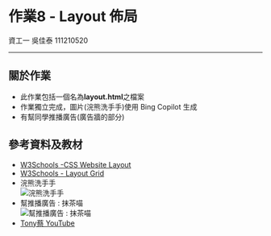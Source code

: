 # 作業8 - Layout 佈局
資工一 吳佳泰 111210520

---
## 關於作業

* 此作業包括一個名為**layout.html**之檔案
* 作業獨立完成，圖片(浣熊洗手手)使用 Bing Copilot 生成
* 有幫同學推播廣告(廣告牆的部分)

## 參考資料及教材

* [W3Schools -CSS Website Layout](https://www.w3schools.com/css/css_website_layout.asp)
* [W3Schools - Layout Grid](https://www.w3schools.com/css/tryit.asp?filename=trycss_website_layout_grid2)
* 浣熊洗手手  
![](https://th.bing.com/th/id/OIG4.wD7lzB1EfVJaUc7nMET8?pid=ImgGn "浣熊洗手手")
* 幫推播廣告 : 抹茶喵  
![](https://th.bing.com/th/id/OIG2.d3lGl3NDhZUbbyWcdmNq?pid=ImgGn "幫推播廣告 : 抹茶喵")
* [Tony蔡 YouTube](https://www.youtube.com/@tonytomtody)